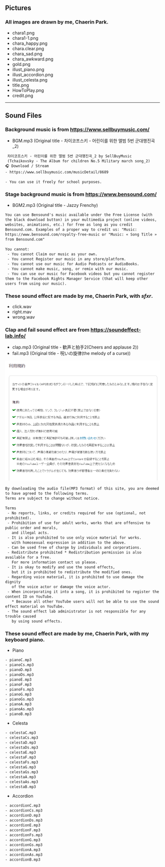 ## **Pictures**

### **All images are drawn by me, Chaerin Park.**

 - chara1.png
 - chara1-1.png
 - chara_happy.png
 - chara.clear.png
 - chara_sad.png
 - chara_awkward.png
 - gold.png
 - illust_piano.png
 - illust_accordion.png
 - illust_celesta.png
 - title.png
 - HowToPlay.png
 - credit.png


---

## **Sound Files**

### **Background music is from https://www.sellbuymusic.com/**
  - BGM.mp3 (Original title - 차이코프스키 - 어린이를 위한 앨범 5번 군대행진곡_2)

 ```
  차이코프스키 - 어린이를 위한 앨범 5번 군대행진곡_2 by SellBuyMusic
  (Tchaikovsky - The Album for children No.5 Military march song_2)
🎧 Download / Stream 
- https://www.sellbuymusic.com/musicDetail/8689

- You can use it freely for school purposes.
 ```


### **Stage background music is from https://www.bensound.com/**
 - BGM2.mp3  (Original title - Jazzy Frenchy)
```
You can use Bensound's music available under the Free License (with the black download button) in your multimedia project (online videos, websites, animations, etc.) for free as long as you credit Bensound.com. Examples of a proper way to credit us: "Music: https://www.bensound.com/royalty-free-music or "Music: « Song Title » from Bensound.com"

You cannot:
 - You cannot Claim our music as your own.
 - You cannot Register our music in any store/platform.
 - You cannot use our music for Audio Podcasts or AudioBooks.
 - You cannot make music, song, or remix with our music.
 - You can use our music for Facebook videos but you cannot register them to the Facebook Rights Manager Service (that will keep other users from using our music).
```

### **These sound effect are made by me, Chaerin Park, with _sfxr_.**
 - click.wav
 - right.mav
 - wrong.wav


### **Clap and fail sound effect are from https://soundeffect-lab.info/**
  - clap.mp3  (Original title - 歓声と拍手2(Cheers and applause 2))
  - fail.mp3  (Original title - 呪いの旋律(the melody of a curse))
  
![koukaonrabo](/media/picture/documentImage/koukaonrabo.png)

```
By downloading the audio file(MP3 format) of this site, you are deemed to have agreed to the following terms.
Terms are subject to change without notice.

Terms
 - No reports, links, or credits required for use (optional, not prohibited).
 - Prohibition of use for adult works, works that are offensive to public order and morals,
   and illegal acts.
 - It is also prohibited to use only voice material for works.
   with homosexual expression in addition to the above.
 - Can be used free of charge by individuals and corporations.
 - Redistribute prohibited * Redistribution permission is also available for a free.
   For more information contact us please.
 - It is okay to modify and use the sound effects,
   but it is prohibited to redistribute the modified ones.
 - Regarding voice material, it is prohibited to use damage the dignity
   of the voice actor or damage the voice actor.
 - When incorporating it into a song, it is prohibited to register the content ID on YouTube.
   * Because all other YouTube users will not be able to use the sound effect material on YouTube.
 - The sound effect lab administrator is not responsible for any trouble caused
   by using sound effects.
```

 
### **These sound effect are made by me, Chaerin Park, with my keyboard piano.**
 - Piano
 ```
 - pianoC.mp3
 - pianoCs.mp3
 - pianoD.mp3
 - pianoDs.mp3
 - pianoE.mp3
 - pianoF.mp3
 - pianoFs.mp3
 - pianoG.mp3
 - pianoGs.mp3
 - pianoA.mp3
 - pianoAs.mp3
 - pianoB.mp3
 ```

 - Celesta
  ```
 - celestaC.mp3
 - celestaCs.mp3
 - celestaD.mp3
 - celestaDs.mp3
 - celestaE.mp3
 - celestaF.mp3
 - celestaFs.mp3
 - celestaG.mp3
 - celestaGs.mp3
 - celestaA.mp3
 - celestaAs.mp3
 - celestaB.mp3
 ```

 - Accordion
  ```
 - accordionC.mp3
 - accordionCs.mp3
 - accordionD.mp3
 - accordionDs.mp3
 - accordionE.mp3
 - accordionF.mp3
 - accordionFs.mp3
 - accordionG.mp3
 - accordionGs.mp3
 - accordionA.mp3
 - accordionAs.mp3
 - accordionB.mp3
 ```

